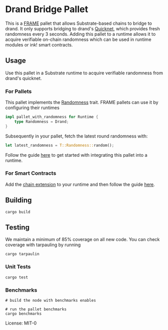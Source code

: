 # Drand Bridge Pallet

This is a [FRAME](https://docs.substrate.io/reference/frame-pallets/) pallet that allows Substrate-based chains to bridge to drand. It only supports bridging to drand's [Quicknet](https://drand.love/blog/quicknet-is-live-on-the-league-of-entropy-mainnet), which provides fresh randomness every 3 seconds. Adding this pallet to a runtime allows it to acquire verifiable on-chain randomness which can be used in runtime modules or ink! smart contracts. 

## Usage

Use this pallet in a Substrate runtime to acquire verifiable randomness from drand's quicknet.

### For Pallets
This pallet implements the [Randomness]() trait. FRAME pallets can use it by configuring their runtimes 

``` rust
impl pallet_with_randomness for Runtime {
    type Randomness = Drand;
}
```

Subsequently in your pallet, fetch the latest round randomness with:

``` rust
let latest_randomness = T::Randomness::random();
```

Follow the guide [here](../../../docs/integration.md) to get started with integrating this pallet into a runtime.

### For Smart Contracts

Add the [chain extension]() to your runtime and then follow the guide [here]().

## Building

``` shell
cargo build
```

## Testing

We maintain a minimum of 85% coverage on all new code. You can check coverage with tarpauling by running 

``` shell
cargo tarpaulin
```

### Unit Tests

``` shell
cargo test
```

### Benchmarks
``` shell
# build the node with benchmarks enables

# run the pallet benchmarks
cargo benchmarks
```

License: MIT-0
